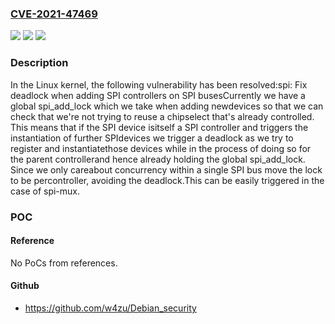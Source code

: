 ### [CVE-2021-47469](https://cve.mitre.org/cgi-bin/cvename.cgi?name=CVE-2021-47469)
![](https://img.shields.io/static/v1?label=Product&message=Linux&color=blue)
![](https://img.shields.io/static/v1?label=Version&message=1da177e4c3f4%3C%20aa3f3d7bef59%20&color=brighgreen)
![](https://img.shields.io/static/v1?label=Vulnerability&message=n%2Fa&color=brighgreen)

### Description

In the Linux kernel, the following vulnerability has been resolved:spi: Fix deadlock when adding SPI controllers on SPI busesCurrently we have a global spi_add_lock which we take when adding newdevices so that we can check that we're not trying to reuse a chipselect that's already controlled.  This means that if the SPI device isitself a SPI controller and triggers the instantiation of further SPIdevices we trigger a deadlock as we try to register and instantiatethose devices while in the process of doing so for the parent controllerand hence already holding the global spi_add_lock.  Since we only careabout concurrency within a single SPI bus move the lock to be percontroller, avoiding the deadlock.This can be easily triggered in the case of spi-mux.

### POC

#### Reference
No PoCs from references.

#### Github
- https://github.com/w4zu/Debian_security

